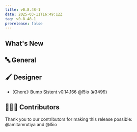 ```yaml
---
title: v0.8.48-1
date: 2025-03-11T16:49:12Z
tag: v0.8.48-1
prerelease: false
---
```


## What's New
## 🔤 General
## 🖌️ Designer

- [Chore]: Bump Sistent v0.14.166 @l5io (#3499)

## 👨🏽‍💻 Contributors

Thank you to our contributors for making this release possible:
@amitamrutiya and @l5io
